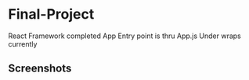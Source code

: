 # Final-Project
React Framework completed
App Entry point is thru App.js
Under wraps currently
## Screenshots
